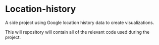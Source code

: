 # Location-history
A side project using Google location history data to create visualizations. 

This will repository will contain all of the relevant code used during the project.
